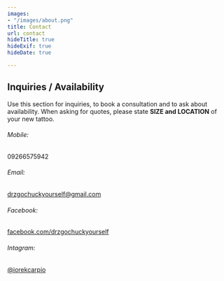 ```yaml
---
images:
- "/images/about.png"
title: Contact
url: contact
hideTitle: true
hideExif: true
hideDate: true

---
```

## Inquiries / Availability

Use this section for inquiries, to book a consultation and to ask about availability.
When asking for quotes, please state <strong>SIZE and LOCATION</strong> of your new tattoo.

###### Mobile:

09266575942

###### Email:

[drzgochuckyourself@gmail.com](mailto:drzgochuckyourself@gmail.com)

###### Facebook:

[facebook.com/drzgochuckyourself](https://www.facebook.com/drzgochuckyourself)

###### Intagram:

[@iorekcarpio](https://www.instagram.com/iorekcarpio/)